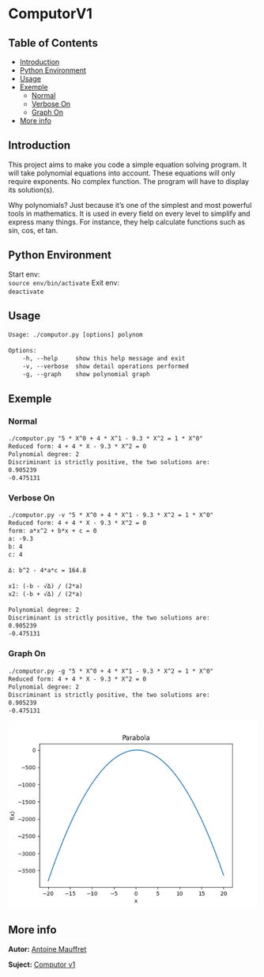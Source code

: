 # ComputorV1

## Table of Contents

* [Introduction](#introduction)
* [Python Environment](#python-environment)
* [Usage](#usage)
* [Exemple](#exemple)
  * [Normal](#normal)
  * [Verbose On](#verbose-on)
  * [Graph On](#graph-on)
* [More info](#more-info)
## Introduction
This project aims to make you code a simple equation solving program. It will take
polynomial equations into account. These equations will only require exponents.
No complex function. The program will have to display its solution(s).  
  
Why polynomials? Just because it’s one of the simplest and most powerful tools in
mathematics. It is used in every field on every level to simplify and express many things.
For instance, they help calculate functions such as sin, cos, et tan.  
  
## Python Environment
Start env:  
<code>source env/bin/activate</code>
Exit env:  
<code>deactivate</code>
  
## Usage
<pre><code>Usage: ./computor.py [options] polynom

Options:
	-h, --help     show this help message and exit
	-v, --verbose  show detail operations performed
	-g, --graph    show polynomial graph</code></pre>  
  
## Exemple
### Normal
<pre><code>./computor.py "5 * X^0 + 4 * X^1 - 9.3 * X^2 = 1 * X^0"
Reduced form: 4 + 4 * X - 9.3 * X^2 = 0
Polynomial degree: 2
Discriminant is strictly positive, the two solutions are:
0.905239
-0.475131</pre></code>

### Verbose On
<pre><code>./computor.py -v "5 * X^0 + 4 * X^1 - 9.3 * X^2 = 1 * X^0"
Reduced form: 4 + 4 * X - 9.3 * X^2 = 0
form: a*x^2 + b*x + c = 0
a: -9.3
b: 4
c: 4

Δ: b^2 - 4*a*c = 164.8

x1: (-b - √Δ) / (2*a)
x2: (-b + √Δ) / (2*a)

Polynomial degree: 2
Discriminant is strictly positive, the two solutions are:
0.905239
-0.475131</pre></code>

### Graph On
<pre><code>./computor.py -g "5 * X^0 + 4 * X^1 - 9.3 * X^2 = 1 * X^0"
Reduced form: 4 + 4 * X - 9.3 * X^2 = 0
Polynomial degree: 2
Discriminant is strictly positive, the two solutions are:
0.905239
-0.475131</pre></code>
<img src="./.images/Graph_exemple.png">

## More info
**Autor:** [Antoine Mauffret](https://github.com/AntoineMau)  
  
**Suject:** [Computor v1](https://cdn.intra.42.fr/pdf/pdf/9774/en.subject.pdf)
